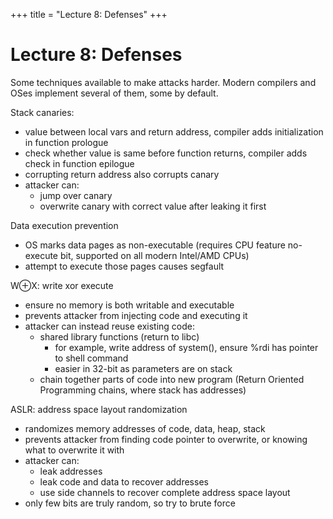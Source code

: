 +++
title = "Lecture 8: Defenses"
+++

# Lecture 8: Defenses
Some techniques available to make attacks harder.
Modern compilers and OSes implement several of them, some by default.

Stack canaries:
- value between local vars and return address, compiler adds initialization in function prologue
- check whether value is same before function returns, compiler adds check in function epilogue
- corrupting return address also corrupts canary
- attacker can:
    - jump over canary
    - overwrite canary with correct value after leaking it first

Data execution prevention
- OS marks data pages as non-executable (requires CPU feature no-execute bit, supported on all modern Intel/AMD CPUs)
- attempt to execute those pages causes segfault

W⊕X: write xor execute
- ensure no memory is both writable and executable
- prevents attacker from injecting code and executing it
- attacker can instead reuse existing code:
    - shared library functions (return to libc)
        - for example, write address of system(), ensure %rdi has pointer to shell command
        - easier in 32-bit as parameters are on stack
    - chain together parts of code into new program (Return Oriented Programming chains, where stack has addresses)

ASLR: address space layout randomization
- randomizes memory addresses of code, data, heap, stack
- prevents attacker from finding code pointer to overwrite, or knowing what to overwrite it with
- attacker can:
    - leak addresses
    - leak code and data to recover addresses
    - use side channels to recover complete address space layout
- only few bits are truly random, so try to brute force

